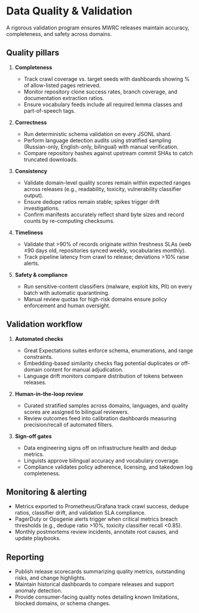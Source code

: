 # Data Quality & Validation

A rigorous validation program ensures MWRC releases maintain accuracy, completeness, and safety across domains.

## Quality pillars

1. **Completeness**
   - Track crawl coverage vs. target seeds with dashboards showing % of allow-listed pages retrieved.
   - Monitor repository clone success rates, branch coverage, and documentation extraction ratios.
   - Ensure vocabulary feeds include all required lemma classes and part-of-speech tags.

2. **Correctness**
   - Run deterministic schema validation on every JSONL shard.
   - Perform language detection audits using stratified sampling (Russian-only, English-only, bilingual) with manual verification.
   - Compare repository hashes against upstream commit SHAs to catch truncated downloads.

3. **Consistency**
   - Validate domain-level quality scores remain within expected ranges across releases (e.g., readability, toxicity, vulnerability classifier output).
   - Ensure dedupe ratios remain stable; spikes trigger drift investigations.
   - Confirm manifests accurately reflect shard byte sizes and record counts by re-computing checksums.

4. **Timeliness**
   - Validate that >90% of records originate within freshness SLAs (web ≤90 days old, repositories synced weekly, vocabularies monthly).
   - Track pipeline latency from crawl to release; deviations >10% raise alerts.

5. **Safety & compliance**
   - Run sensitive-content classifiers (malware, exploit kits, PII) on every batch with automatic quarantining.
   - Manual review quotas for high-risk domains ensure policy enforcement and human oversight.

## Validation workflow

1. **Automated checks**
   - Great Expectations suites enforce schema, enumerations, and range constraints.
   - Embedding-based similarity checks flag potential duplicates or off-domain content for manual adjudication.
   - Language drift monitors compare distribution of tokens between releases.

2. **Human-in-the-loop review**
   - Curated stratified samples across domains, languages, and quality scores are assigned to bilingual reviewers.
   - Review outcomes feed into calibration dashboards measuring precision/recall of automated filters.

3. **Sign-off gates**
   - Data engineering signs off on infrastructure health and dedup metrics.
   - Linguists approve bilingual accuracy and vocabulary coverage.
   - Compliance validates policy adherence, licensing, and takedown log completeness.

## Monitoring & alerting

- Metrics exported to Prometheus/Grafana track crawl success, dedupe ratios, classifier drift, and validation SLA compliance.
- PagerDuty or Opsgenie alerts trigger when critical metrics breach thresholds (e.g., dedupe ratio >10%, toxicity classifier recall <0.85).
- Monthly postmortems review incidents, annotate root causes, and update playbooks.

## Reporting

- Publish release scorecards summarizing quality metrics, outstanding risks, and change highlights.
- Maintain historical dashboards to compare releases and support anomaly detection.
- Provide consumer-facing quality notes detailing known limitations, blocked domains, or schema changes.
